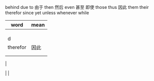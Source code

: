 behind
due to 由于
then 然后
even 甚至 即使
those
thus 因此
them
their
therefor
since
yet
unless
whenever
while



| word     | mean |
| -------- | ---- |
|          |      |
|          |      |
|          |      |
| d        |      |
| therefor | 因此 |
|          |      |
|          |      |
| 

|      |